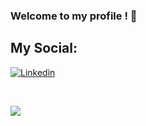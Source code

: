 ### Welcome to my profile ! 👋

## My Social:

[![Linkedin](https://img.shields.io/badge/-Linkedin-blue?style=flat-square&logo=Linkedin&logoColor=white&link=https://www.linkedin.com/in/vitor-lavarda-00a776177/)](https://www.linkedin.com/in/vitor-lavarda-00a776177/)

<br>

![](https://komarev.com/ghpvc/?username=Lavarda&color=blue&style=flat)

